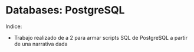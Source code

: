 # Databases: PostgreSQL

Indice:
* Trabajo realizado de a 2 para armar scripts SQL de PostgreSQL a partir de una narrativa dada